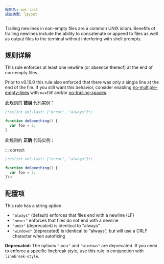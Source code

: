 ```yaml
---
规则名: eol-last
规则类型: layout
---
```




Trailing newlines in non-empty files are a common UNIX idiom. Benefits of
trailing newlines include the ability to concatenate or append to files as well
as output files to the terminal without interfering with shell prompts.

## 规则详解

This rule enforces at least one newline (or absence thereof) at the end
of non-empty files.

Prior to v0.16.0 this rule also enforced that there was only a single line at
the end of the file. If you still want this behavior, consider enabling
[no-multiple-empty-lines](no-multiple-empty-lines) with `maxEOF` and/or
[no-trailing-spaces](no-trailing-spaces).

此规则的 **错误** 代码实例：



```js
/*eslint eol-last: ["error", "always"]*/

function doSomething() {
  var foo = 2;
}
```

此规则的 **正确** 代码实例：

::: correct

```js
/*eslint eol-last: ["error", "always"]*/

function doSomething() {
  var foo = 2;
}\n
```

## 配置项

This rule has a string option:

* `"always"` (default) enforces that files end with a newline (LF)
* `"never"` enforces that files do not end with a newline
* `"unix"` (deprecated) is identical to "always"
* `"windows"` (deprecated) is identical to "always", but will use a CRLF character when autofixing

**Deprecated:** The options `"unix"` and `"windows"` are deprecated. If you need to enforce a specific linebreak style, use this rule in conjunction with `linebreak-style`.
